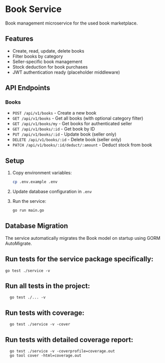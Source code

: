 # Book Service

Book management microservice for the used book marketplace.

## Features

- Create, read, update, delete books
- Filter books by category
- Seller-specific book management
- Stock deduction for book purchases
- JWT authentication ready (placeholder middleware)

## API Endpoints

### Books
- `POST /api/v1/books` - Create a new book
- `GET /api/v1/books` - Get all books (with optional category filter)
- `GET /api/v1/books/my` - Get books for authenticated seller
- `GET /api/v1/books/:id` - Get book by ID
- `PUT /api/v1/books/:id` - Update book (seller only)
- `DELETE /api/v1/books/:id` - Delete book (seller only)
- `PATCH /api/v1/books/:id/deduct/:amount` - Deduct stock from book

## Setup

1. Copy environment variables:
   ```bash
   cp .env.example .env
   ```

2. Update database configuration in `.env`

3. Run the service:
   ```bash
   go run main.go
   ```

## Database Migration

The service automatically migrates the Book model on startup using GORM AutoMigrate.

## Run tests for the service package specifically:
  ```
  go test ./service -v
  ```

## Run all tests in the project:
```
  go test ./... -v
  ```

## Run tests with coverage:
```
  go test ./service -v -cover
  ```

## Run tests with detailed coverage report:
```
  go test ./service -v -coverprofile=coverage.out
  go tool cover -html=coverage.out
  ```